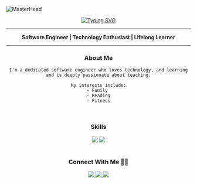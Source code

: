 ![MasterHead](https://www.bleepstatic.com/content/hl-images/2019/10/28/programming-header.jpg)



<div align="center">
  <a href="https://git.io/typing-svg"><img src="https://readme-typing-svg.demolab.com?font=Fira+Code&weight=500&size=35&duration=4000&pause=1500&color=FF6969&center=true&vCenter=true&width=435&height=65&lines=Hi+There!+%F0%9F%91%8B%F0%9F%8F%BC;I+am+Manuel+Tobal...;But+call+me+Manny!+%F0%9F%98%81" alt="Typing SVG" /></a>
</div>



<hr>
<p align="center">
    <strong>Software Engineer | Technology Enthusiast | Lifelong Learner</strong>
</p>
<hr>


<div align="center">
	<h3>About Me</h3>
</div>

<div align="center">

```
I'm a dedicated software engineer who loves technology, and learning and is deeply passionate about teaching.

My interests include:
- Family 
- Reading
- Fitness
```

</div>


</br>

<div align="center">
	<h3>Skills</h3>
</div>

<div align="center">
    <img src="https://skillicons.dev/icons?i=html,css,javascript,typescript,react,redux,nextjs,tailwind,vite,express,nodejs" />
    <img src="https://skillicons.dev/icons?i=npm,python,flask,sequelize,sqlite,postgres,aws,git,github,sentry,postman,vscode" /><br>
</div>


</br>

<div align="center">
	<h3>Connect With Me 🤝🏼</h3>
</div>

<div align="center"> 
  <a href="mailto:contact@manueltobal.com">
    <img src="https://img.shields.io/badge/Gmail-333333?style=for-the-badge&logo=gmail&logoColor=red" />
  </a>
  <a href="https://www.linkedin.com/in/manuel-tobal-8a8127175/">
    <img src="https://img.shields.io/badge/LinkedIn-0077B5?style=for-the-badge&logo=linkedin&logoColor=white" />
  </a>
  <a href="https://manueltobal.com/">
     <img src="https://img.shields.io/badge/Portfolio-f95757?style=for-the-badge&logo=todoist&logoColor=white" /> <!-- sqlite, safari, google-chrome are other good icon options -->
  </a>
</div>
